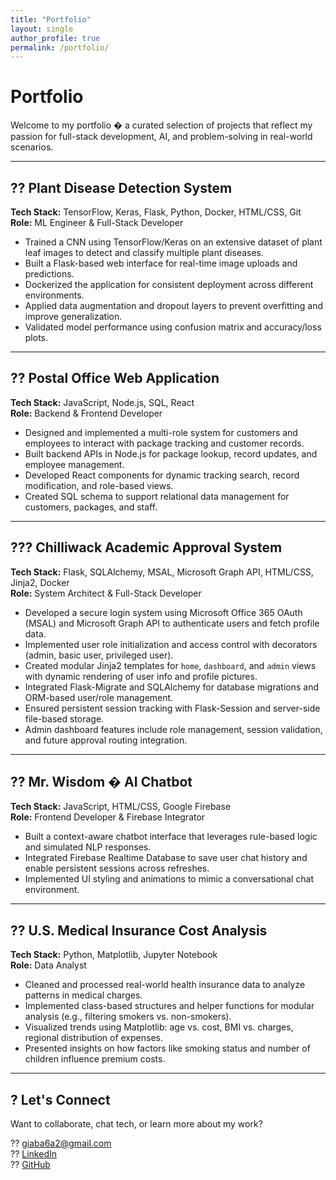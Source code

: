 ```yaml
---
title: "Portfolio"
layout: single
author_profile: true
permalink: /portfolio/
---
```

<!-- Google tag (gtag.js) -->
<script async src="https://www.googletagmanager.com/gtag/js?id=G-YGFKTR9VLN"></script>
<script>
  window.dataLayer = window.dataLayer || [];
  function gtag(){dataLayer.push(arguments);}
  gtag('js', new Date());

  gtag('config', 'G-YGFKTR9VLN');
</script>
<!-- Google Tag Manager -->
<script>(function(w,d,s,l,i){w[l]=w[l]||[];w[l].push({'gtm.start':
new Date().getTime(),event:'gtm.js'});var f=d.getElementsByTagName(s)[0],
j=d.createElement(s),dl=l!='dataLayer'?'&l='+l:'';j.async=true;j.src=
'https://www.googletagmanager.com/gtm.js?id='+i+dl;f.parentNode.insertBefore(j,f);
})(window,document,'script','dataLayer','GTM-52JVSGSZ');</script>
<!-- End Google Tag Manager -->
<!-- Google Tag Manager (noscript) -->
<noscript><iframe src="https://www.googletagmanager.com/ns.html?id=GTM-52JVSGSZ"
height="0" width="0" style="display:none;visibility:hidden"></iframe></noscript>
<!-- End Google Tag Manager (noscript) -->
# Portfolio

Welcome to my portfolio � a curated selection of projects that reflect my passion for full-stack development, AI, and problem-solving in real-world scenarios.

---

## ?? Plant Disease Detection System  
**Tech Stack:** TensorFlow, Keras, Flask, Python, Docker, HTML/CSS, Git  
**Role:** ML Engineer & Full-Stack Developer  
- Trained a CNN using TensorFlow/Keras on an extensive dataset of plant leaf images to detect and classify multiple plant diseases.  
- Built a Flask-based web interface for real-time image uploads and predictions.  
- Dockerized the application for consistent deployment across different environments.  
- Applied data augmentation and dropout layers to prevent overfitting and improve generalization.  
- Validated model performance using confusion matrix and accuracy/loss plots.

---

## ?? Postal Office Web Application  
**Tech Stack:** JavaScript, Node.js, SQL, React  
**Role:** Backend & Frontend Developer  
- Designed and implemented a multi-role system for customers and employees to interact with package tracking and customer records.  
- Built backend APIs in Node.js for package lookup, record updates, and employee management.  
- Developed React components for dynamic tracking search, record modification, and role-based views.  
- Created SQL schema to support relational data management for customers, packages, and staff.

---

## ??? Chilliwack Academic Approval System  
**Tech Stack:** Flask, SQLAlchemy, MSAL, Microsoft Graph API, HTML/CSS, Jinja2, Docker  
**Role:** System Architect & Full-Stack Developer  
- Developed a secure login system using Microsoft Office 365 OAuth (MSAL) and Microsoft Graph API to authenticate users and fetch profile data.  
- Implemented user role initialization and access control with decorators (admin, basic user, privileged user).  
- Created modular Jinja2 templates for `home`, `dashboard`, and `admin` views with dynamic rendering of user info and profile pictures.  
- Integrated Flask-Migrate and SQLAlchemy for database migrations and ORM-based user/role management.  
- Ensured persistent session tracking with Flask-Session and server-side file-based storage.  
- Admin dashboard features include role management, session validation, and future approval routing integration.

---

## ?? Mr. Wisdom � AI Chatbot  
**Tech Stack:** JavaScript, HTML/CSS, Google Firebase  
**Role:** Frontend Developer & Firebase Integrator  
- Built a context-aware chatbot interface that leverages rule-based logic and simulated NLP responses.  
- Integrated Firebase Realtime Database to save user chat history and enable persistent sessions across refreshes.  
- Implemented UI styling and animations to mimic a conversational chat environment.

---

## ?? U.S. Medical Insurance Cost Analysis  
**Tech Stack:** Python, Matplotlib, Jupyter Notebook  
**Role:** Data Analyst  
- Cleaned and processed real-world health insurance data to analyze patterns in medical charges.  
- Implemented class-based structures and helper functions for modular analysis (e.g., filtering smokers vs. non-smokers).  
- Visualized trends using Matplotlib: age vs. cost, BMI vs. charges, regional distribution of expenses.  
- Presented insights on how factors like smoking status and number of children influence premium costs.

---

## ? Let's Connect  
Want to collaborate, chat tech, or learn more about my work?

?? [giaba6a2@gmail.com](mailto:giaba6a2@gmail.com)  
?? [LinkedIn](https://www.linkedin.com/in/gia-nguyen-053594246)  
?? [GitHub](https://github.com/gnguyen2)
